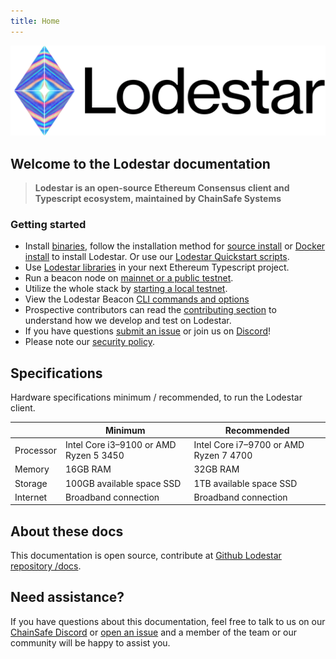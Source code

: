 ```yaml
---
title: Home
---
```


![lodestar logo](../../assets/lodestar_icon_text_black_stroke.png)

## Welcome to the Lodestar documentation

> **Lodestar is an open-source Ethereum Consensus client and Typescript ecosystem, maintained by ChainSafe Systems**

### Getting started

- Install [binaries](./run/getting-started/installation/#binaries), follow the installation method for [source install](./run/getting-started/installation/#build-from-source) or [Docker install](./run/getting-started/installation/#docker-installation) to install Lodestar. Or use our [Lodestar Quickstart scripts](https://github.com/ChainSafe/lodestar-quickstart).
- Use [Lodestar libraries](./supporting-libraries/index.md) in your next Ethereum Typescript project.
- Run a beacon node on [mainnet or a public testnet](./run/beacon-management/starting-a-node.md).
- Utilize the whole stack by [starting a local testnet](./contribution/advanced-topics/setting-up-a-testnet.md).
- View the Lodestar Beacon [CLI commands and options](./run/beacon-management/beacon-cli.md)
- Prospective contributors can read the [contributing section](./contribution/getting-started.md) to understand how we develop and test on Lodestar.
- If you have questions [submit an issue](https://github.com/ChainSafe/lodestar/issues/new/choose) or join us on [Discord](https://discord.gg/yjyvFRP)!
- Please note our [security policy](./security.md).

## Specifications

Hardware specifications minimum / recommended, to run the Lodestar client.

|           | Minimum                          | Recommended                       |
| --------- | -------------------------------- | --------------------------------- |
| Processor | Intel Core i3–9100 or AMD Ryzen 5 3450 | Intel Core i7–9700 or AMD Ryzen 7 4700 |
| Memory    | 16GB RAM                          | 32GB RAM                           |
| Storage   | 100GB available space SSD         | 1TB available space SSD         |
| Internet  | Broadband connection             | Broadband connection              |

## About these docs

This documentation is open source, contribute at [Github Lodestar repository /docs](https://github.com/ChainSafe/lodestar/tree/unstable/docs).

## Need assistance?

If you have questions about this documentation, feel free to talk to us on our [ChainSafe Discord](https://discord.gg/yjyvFRP) or [open an issue](https://github.com/ChainSafe/lodestar/issues/new/choose) and a member of the team or our community will be happy to assist you.
